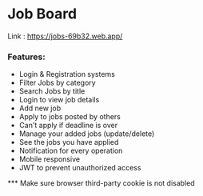 # Job Board

Link : <a href="https://jobs-69b32.web.app/" target="_blank">https://jobs-69b32.web.app/</a>

### Features:

- Login & Registration systems
- Filter Jobs by category
- Search Jobs by title
- Login to view job details
- Add new job
- Apply to jobs posted by others
- Can't apply if deadline is over
- Manage your added jobs (update/delete)
- See the jobs you have applied
- Notification for every operation
- Mobile responsive
- JWT to prevent unauthorized access

\*\*\* Make sure browser third-party cookie is not disabled
